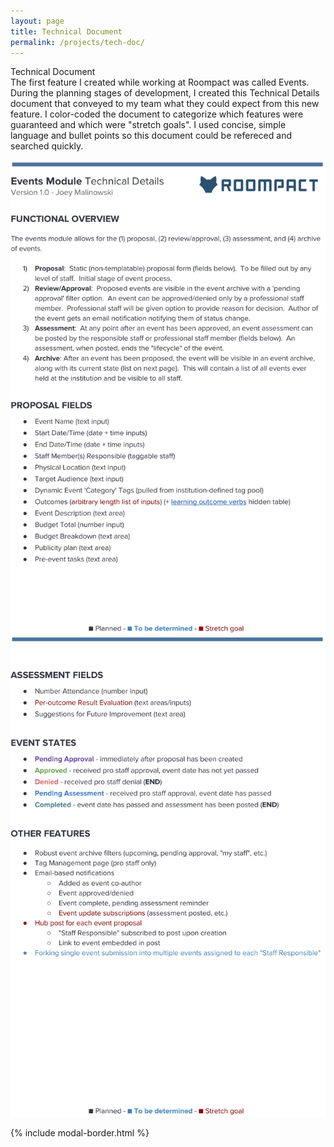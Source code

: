 ```yaml
---
layout: page
title: Technical Document
permalink: /projects/tech-doc/
---
```


<div class="header-row">
        <span class="header-text"> Technical Document </span>
</div>
<div class="description-row">
        <span class="description-text">
            The first feature I created while working at Roompact was called Events. During the planning stages of development, I created this Technical Details document that conveyed to my team what they could expect from this new feature. I color-coded the document to categorize which features were guaranteed and which were "stretch goals". I used concise, simple language and bullet points so this document could be refereced and searched quickly.  
        </span>
</div>
<br />

<div class="tech-doc-container">
    <img class="modal-img" src="/assets/techDoc/techDocPage1.jpg">
</div>
<div class="tech-doc-container">
    <img class="modal-img" src="/assets/techDoc/techDocPage2.jpg">
</div>


{% include modal-border.html %}
<script type="text/javascript" src="{{ site.github.url }}/assets/js/modal.js"></script>
